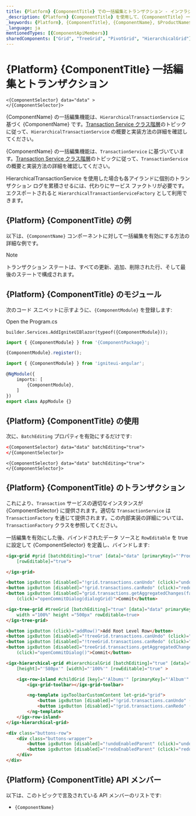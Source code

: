 ```yaml
---
title: {Platform} {ComponentTitle} での一括編集とトランザクション - インフラジスティックス
_description: {Platform} {ComponentTitle} を使用して、{ComponentTitle} 一括編集で基になるデータに影響を与えずにデータ操作を実行します。デモと例をご覧ください!
_keywords: {Platform}, {ComponentTitle}, {ComponentName}, $ProductName$, インフラジスティックス
_language: ja
mentionedTypes: [{ComponentApiMembers}]
sharedComponents: ["Grid", "TreeGrid", "PivotGrid", "HierarchicalGrid"]
---
```


<!-- NOTE DO NOT change this file because it is used as a template  -->

<!-- NOTE the metadata sharedComponents array defines a topic for multiple components in the  -->
<!-- NOTE the {ComponentName} variables will be mapped to an entry in docsComponents.json and resolved to a variable defined in docsConfig.json -->
<!-- NOTE {ComponentName} -> {PivotGridName} -> IgbTreeGrid -->
<!-- NOTE {ComponentTitle} -> {PivotGridTitle} -> Tree Grid -->

<!-- EXAMPLE of shared variable that will be converted to actual component: {ComponentTitle} -> {IgbTreeGridTitle} -> 'Tree Grid'-->
# {Platform} {ComponentTitle} 一括編集とトランザクション

<!-- EXAMPLE of razor code snippet that is automatically filtered for Blazor -->

```razor
<{ComponentSelector} data="data" >
</{ComponentSelector}>
```

<!-- EXAMPLE of build flagging content for single components: -->
<!-- ComponentStart: PivotGrid -->
{ComponentName} の一括編集機能は、`HierarchicalTransactionService` に基づく {ComponentName} です。[Transaction Service クラス階層](transaction-classes.md)のトピックに従って、`HierarchicalTransactionService` の概要と実装方法の詳細を確認してください。
<!-- ComponentEnd: PivotGrid -->

<!-- EXAMPLE of build flagging content for multiple components: -->
<!-- ComponentStart: PivotGrid, HierarchicalGrid -->
{ComponentName} の一括編集機能は、`TransactionService` に基づいています。[Transaction Service クラス階層](transaction-classes.md)のトピックに従って、`TransactionService` の概要と実装方法の詳細を確認してください。
<!-- ComponentEnd: PivotGrid, HierarchicalGrid -->

<!-- EXAMPLE of build flagging content for single components: -->
<!-- ComponentStart: HierarchicalGrid -->
HierarchicalTransactionService を使用した場合も各アイランドに個別のトランザクション ログを累積させるには、代わりにサービス ファクトリが必要です。エクスポートされると `HierarchicalTransactionServiceFactory` として利用できます。
<!-- ComponentEnd: HierarchicalGrid -->


## {Platform} {ComponentTitle} の例

<!-- EXAMPLE of shared variable that will be converted to actual API link: {ComponentName} -> {TreeGridName} -> `IgTreeGrid`-->
以下は、`{ComponentName}` コンポーネントに対して一括編集を有効にする方法の詳細な例です。

<!-- EXAMPLE of embedding sample with ComponentSample path variable -->
<code-view style="height:510px"
           data-demos-base-url="{environment:demosBaseUrl}"
           iframe-src="{environment:demosBaseUrl}/{ComponentSample}-advanced-filtering"
           github-src="{ComponentSample}/advanced-filtering"
           alt="{Platform} {ComponentName} 高度なフィルタリングの例">
</code-view>


> [!NOTE]
> トランザクション ステートは、すべての更新、追加、削除された行、そして最後のステートで構成されます。

## {Platform} {ComponentTitle} のモジュール

<!-- EXAMPLE of using a module variable that will be resolved to actual module, e.g. {ComponentModule} -> IgbPivotGridModule  -->
次のコード スニペットに示すように、`{ComponentModule}` を登録します:

<!-- EXAMPLE of Blazor code snippet with module variable -->
<!-- Blazor -->
Open the Program.cs
```razor
builder.Services.AddIgniteUIBlazor(typeof({ComponentModule}));
```
<!-- end: Blazor -->

<!-- EXAMPLE of React/WC code snippet with module variable that will be resolved to actual module, e.g. {ComponentModule} -> IgcPivotGridModule  -->
<!-- React, WebComponents -->
```typescript
import { {ComponentModule} } from '{ComponentPackage}';

{ComponentModule}.register();
```
<!-- end: React, WebComponents -->

<!-- EXAMPLE of Angular code snippet with module variable that will be resolved to actual module, e.g. {ComponentModule} -> IgxPivotGridModule  -->
<!-- Angular -->
```typescript
import { {ComponentModule} } from 'igniteui-angular';

@NgModule({
    imports: [
        {ComponentModule},
    ]
})
export class AppModule {}
```
<!-- end: Angular -->

## {Platform} {ComponentTitle} の使用

次に、`BatchEditing` プロパティを有効にするだけです:

<!-- EXAMPLE of shared code snippet with selector variable that will be resolved, e.g. {ComponentSelector} -> igb-pivot-grid  -->

```html
<{ComponentSelector} data="data" batchEditing="true">
</{ComponentSelector}>
```

```razor
<{ComponentSelector} data="data" batchEditing="true">
</{ComponentSelector}>
```

## {Platform} {ComponentTitle} のトランザクション

これにより、`Transaction` サービスの適切なインスタンスが {ComponentSelector} に提供されます。適切な `TransactionService` は `TransactionFactory` を通じて提供されます。この内部実装の詳細については、`TransactionFactory` クラスを参照してください。

一括編集を有効にした後、バインドされたデータ ソースと `RowEditable` を true に設定して {ComponentSelector} を定義し、バインドします:

<!-- EXAMPLE of a code snippet that applies only to Grid component  -->
<!-- ComponentStart: Grid -->
```html
<igx-grid #grid [batchEditing]="true" [data]="data" [primaryKey]="'ProductID'" width="100%" height="500px"
    [rowEditable]="true">

</igx-grid>

<button igxButton [disabled]="!grid.transactions.canUndo" (click)="undo()">Undo</button>
<button igxButton [disabled]="!grid.transactions.canRedo" (click)="redo()">Redo</button>
<button igxButton [disabled]="grid.transactions.getAggregatedChanges(false).length < 1"
    (click)="openCommitDialog(dialogGrid)">Commit</button>
```
<!-- ComponentEnd: Grid -->


<!-- EXAMPLE of a code snippet that applies only to TreeGrid  -->
<!-- ComponentStart: TreeGrid -->
```html
<igx-tree-grid #treeGrid [batchEditing]="true" [data]="data" primaryKey="employeeID" foreignKey="PID"
    width ="100%" height ="500px" rowEditable=true>
</igx-tree-grid>

<button igxButton (click)="addRow()">Add Root Level Row</button>
<button igxButton [disabled]="!treeGrid.transactions.canUndo" (click)="undo()">Undo</button>
<button igxButton [disabled]="!treeGrid.transactions.canRedo" (click)="redo()">Redo</button>
<button igxButton [disabled]="treeGrid.transactions.getAggregatedChanges(false).length < 1"
    (click)="openCommitDialog()">Commit</button>

```
<!-- ComponentEnd: TreeGrid -->


<!-- EXAMPLE of a code snippet that applies only to HierarchicalGrid  -->
<!-- ComponentStart: HierarchicalGrid -->
```html
<igx-hierarchical-grid #hierarchicalGrid [batchEditing]="true" [data]="data" [primaryKey]="'Artist'"
    [height]="'580px'" [width]="'100%'" [rowEditable]="true" >

    <igx-row-island #childGrid [key]="'Albums'" [primaryKey]="'Album'" [rowEditable]="true">
        <igx-grid-toolbar></igx-grid-toolbar>

        <ng-template igxToolbarCustomContent let-grid="grid">
            <button igxButton [disabled]="!grid.transactions.canUndo" (click)="undo(grid)">Undo</button>
            <button igxButton [disabled]="!grid.transactions.canRedo" (click)="redo(grid)">Redo</button>
        </ng-template>
    </igx-row-island>
</igx-hierarchical-grid>

<div class="buttons-row">
    <div class="buttons-wrapper">
        <button igxButton [disabled]="!undoEnabledParent" (click)="undo(hierarchicalGrid)">Undo Parent</button>
        <button igxButton [disabled]="!redoEnabledParent" (click)="redo(hierarchicalGrid)">Redo Parent</button>
    </div>
</div>
```
<!-- ComponentEnd: HierarchicalGrid -->

## {Platform} {ComponentTitle} API メンバー

以下は、このトピックで言及されている API メンバーのリストです:

- `{ComponentName}`